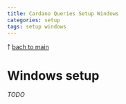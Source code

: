 ```yaml
---
title: Cardano Queries Setup Windows
categories: setup
tags: setup windows
---
```


￪ [bach to main](00_main.md)


# Windows setup

_TODO_